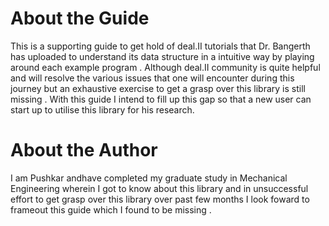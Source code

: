 # About the Guide
This is a supporting guide to get hold of deal.II tutorials that Dr. Bangerth has uploaded to understand its data structure in a intuitive way by playing around each example program . Although deal.II community is quite helpful and will resolve the various issues that one will encounter during this journey but an exhaustive exercise to get a grasp over this library is still missing . With this guide I intend to fill up this gap so that a new user can start up to utilise this library for his research.
# About the Author
I am Pushkar andhave completed my graduate study  in Mechanical Engineering wherein I got to know about this library and in unsuccessful effort to get grasp over this library over past few months I look foward to frameout this guide which I found to be missing .  

